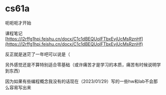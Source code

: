 # cs61a
呃呃呃才开始

课程笔记 [https://l2rffg1hpi.feishu.cn/docx/C1c1dBEQUolFTbxEvjUcMsRznHf](https://l2rffg1hpi.feishu.cn/docx/C1c1dBEQUolFTbxEvjUcMsRznHf)

反正就是迷茫了一年吧可以说是（

另外感觉还是不算特别适合零基础（或许痛苦才是学习的本质，痛苦有时候说明学到东西）

因为如果有些编程概念我没有的话现在（2023/01/29）写的一些hw和lab不会那么容易写出来
